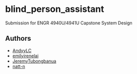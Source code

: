 # blind_person_assistant

Submission for ENGR 4940U/4941U Capstone System Design

## Authors

- [AndyyLC](https://github.com/AndyyLC)
- [emilyirenelai](https://github.com/emilyirenelai)
- [JeremyTubongbanua](https://github.com/JeremyTubongbanua)
- [natt-n](https://github.com/natt-n)

